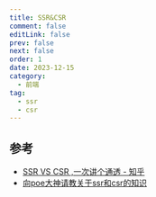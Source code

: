 ```yaml
---
title: SSR&CSR
comment: false
editLink: false
prev: false
next: false
order: 1
date: 2023-12-15
category:
  - 前端
tag:
  - ssr
  - csr
---
```



## 参考

* [SSR VS CSR ,一次讲个通透 - 知乎](https://zhuanlan.zhihu.com/p/60975107)
* [向poe大神请教关于ssr和csr的知识](https://poe.com/s/sPKWSwXP8UP0YjQoiiK9)
